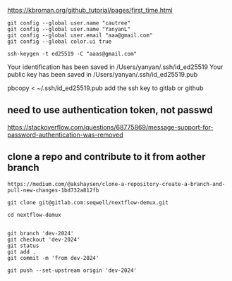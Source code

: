 https://kbroman.org/github_tutorial/pages/first_time.html

```
git config --global user.name "cautree"
git config --global user.name "YanyanL"
git config --global user.email "aaa@gmail.com"
git config --global color.ui true

ssh-keygen -t ed25519 -C "aaas@gmail.com"
```


Your identification has been saved in /Users/yanyan/.ssh/id_ed25519
Your public key has been saved in /Users/yanyan/.ssh/id_ed25519.pub

pbcopy < ~/.ssh/id_ed25519.pub
add the ssh key to gitlab or github

## need to use authentication token, not passwd
https://stackoverflow.com/questions/68775869/message-support-for-password-authentication-was-removed


## clone a repo and contribute to it from aother branch
```
https://medium.com/@akshaysen/clone-a-repository-create-a-branch-and-pull-new-changes-1bd732a812fb

git clone git@gitlab.com:seqwell/nextflow-demux.git

cd nextflow-demux


git branch 'dev-2024'
git checkout 'dev-2024'
git status
git add .
git commit -m 'from dev-2024'

git push --set-upstream origin 'dev-2024'

```